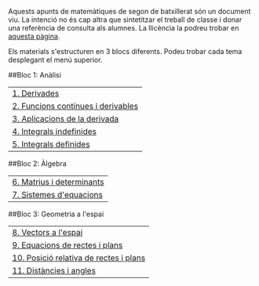 Aquests apunts de matemàtiques de segon de batxillerat són un document viu. La intenció no és cap altra que sintetitzar el treball de classe i donar una referència de consulta als alumnes. La llicència la podreu trobar en [aquesta pàgina](sobre.md).

Els materials s'estructuren en 3 blocs diferents. Podeu trobar cada tema desplegant el menú superior.

##Bloc 1: Anàlisi

|                                                                 |
| --------------------------------------------------------------- |
| [1. Derivades](temes/derivades.md)                              |
| [2. Funcions contínues i derivables](temes/funcions.md)         |
| [3. Aplicacions de la derivada](temes/aplicacionsderivades.md)  |
| [4. Integrals indefinides](temes/integralsindefinides.md)       |
| [5. Integrals definides](temes/integralsdefinides.md)           |


##Bloc 2: Àlgebra

|  |
| ----------------- |
| [6. Matrius i determinants](temes/matrius.md)  |
| [7. Sistemes d'equacions](temes/sistemes.md)  |



##Bloc 3: Geometria a l'espai

|  |
| ----------------- |
| [8. Vectors a l'espai](temes/vectors.md)  |
| [9. Equacions de rectes i plans](temes/equacionsrectesplans.md)  |
| [10. Posició relativa de rectes i plans](temes/posicionsrectesplans.md)  |
| [11. Distàncies i angles](temes/distanciesangles.md)  |
